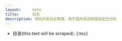```yaml
---
layout:     note
title:      日志
description: 项目开发日志管理，用于程序调试和错误定位分析
---
```


* 目录(this text will be scraped).
{:toc}


